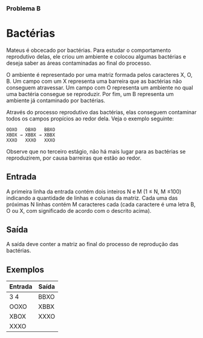 ### Problema B

# Bactérias

Mateus é obcecado por bactérias. Para estudar o comportamento reprodutivo delas, ele criou um ambiente e colocou algumas bactérias e deseja saber as áreas contaminadas ao final do processo. 

O ambiente é representado por uma matriz formada pelos caracteres X, O, B. Um campo com um X representa uma barreira que as bactérias não conseguem atravessar. Um campo com O representa um ambiente no qual uma bactéria consegue se reproduzir. Por fim, um B representa um ambiente já contaminado por bactérias.

Através do processo reprodutivo das bactérias, elas conseguem contaminar todos os campos propícios ao redor dela. Veja o exemplo seguinte:

```
OOXO   OBXO   BBXO
XBOX → XBBX → XBBX
XXXO   XXXO   XXXO 
```

Observe que no terceiro estágio, não há mais lugar para as bactérias se reproduzirem, por causa barreiras que estão ao redor.

## Entrada

A primeira linha da entrada contém dois inteiros ​N ​e ​M ​(1​ ≤ ​N​, ​M​ ≤ ​100) indicando a quantidade de linhas e colunas da matriz. Cada uma das próximas​ N ​linhas contém ​M caracteres cada (cada caractere é uma letra B, O ou X, com significado de acordo com o descrito acima).

## Saída

A saída deve conter a matriz ao final do processo de reprodução das bactérias.

## Exemplos

| Entrada | Saída |
|---------|-------|
| 3 4  | BBXO |
| OOXO | XBBX |
| XBOX | XXXO |
| XXXO | |
